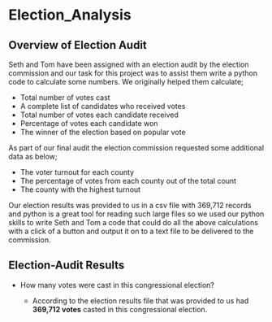 # Election_Analysis

## Overview of Election Audit
Seth and Tom have been assigned with an election audit by the election commission and our task for this project was to assist them write a python code to calculate some numbers. 
We originally helped them calculate;
- Total number of votes cast
- A complete list of candidates who received votes
- Total number of votes each candidate received
- Percentage of votes each candidate won
- The winner of the election based on popular vote

As part of our final audit the election commission requested some additional data as below;
- The voter turnout for each county
- The percentage of votes from each county out of the total count
- The county with the highest turnout

Our election results was provided to us in a csv file with 369,712 records and python is a great tool for reading such large files so we used our python skills to write Seth and Tom a code that could do all the above calculations with a click of a button and output it on to a text file to be delivered to the commission. 

## Election-Audit Results
- How many votes were cast in this congressional election?

  - According to the election results file that was provided to us had **369,712 votes** casted in this congressional election. 

